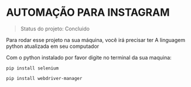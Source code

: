# AUTOMAÇÃO PARA INSTAGRAM

> Status do projeto: Concluido

Para rodar esse projeto na sua máquina, você irá precisar ter A linguagem python atualizada em seu computador

Com o python instalado por favor digite no terminal da sua maquina:

```
pip install selenium 

pip install webdriver-manager

```


